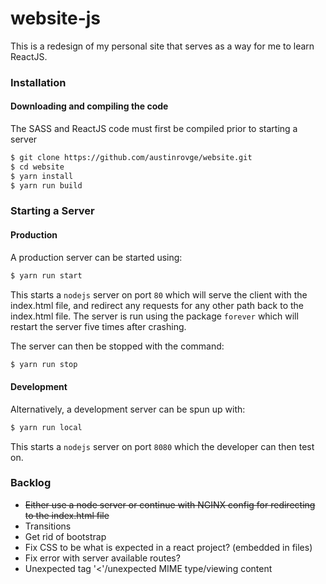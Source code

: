 # website-js
This is a redesign of my personal site that serves as a way for me to learn ReactJS.

### Installation
#### Downloading and compiling the code  
The SASS and ReactJS code must first be compiled prior to starting a server  

``` bash
$ git clone https://github.com/austinrovge/website.git
$ cd website
$ yarn install
$ yarn run build
```

### Starting a Server
#### Production
A production server can be started using:

``` bash
$ yarn run start
```

This starts a `nodejs` server on port `80` which will serve the client with the index.html file, and redirect any requests for any other path back to the index.html file. The server is run using the package `forever` which will restart the server five times after crashing.   

The server can then be stopped with the command:

``` bash
$ yarn run stop
```

#### Development
Alternatively, a development server can be spun up with:

``` bash
$ yarn run local
```

This starts a `nodejs` server on port `8080` which the developer can then test on.

### Backlog
* ~~Either use a node server or continue with NGINX config for redirecting to the index.html file~~
* Transitions
* Get rid of bootstrap
* Fix CSS to be what is expected in a react project? (embedded in files)
* Fix error with server available routes?
* Unexpected tag '<'/unexpected MIME type/viewing content